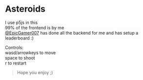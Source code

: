 # Asteroids

I use p5js in this  
99% of the frontend is by me  
[@EpicGamer007](https://github.com/EpicGamer007) has done all the backend for me and has setup a leaderboard :)

Controls:  
wasd/arrowkeys to move  
space to shoot  
r to restart  


> Hope you enjoy ;)

